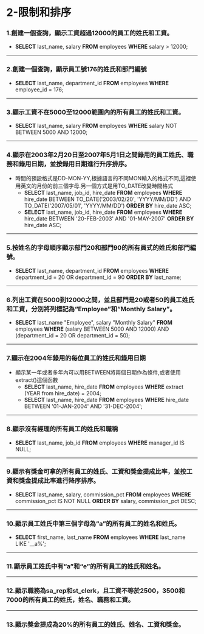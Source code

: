 # 2-限制和排序
### 1.創建一個查詢，顯示工資超過12000的員工的姓氏和工資。
- **SELECT** last_name, salary **FROM** employees **WHERE** salary > 12000;
---
### 2.創建一個查詢，顯示員工號176的姓氏和部門編號
- **SELECT** last_name, department_id **FROM** employees **WHERE** employee_id = 176;
---
### 3.顯示工資不在5000至12000範圍內的所有員工的姓氏和工資。
- **SELECT** last_name, salary **FROM** employees **WHERE** salary NOT BETWEEN 5000 AND 12000;
---
### 4.顯示在2003年2月20日至2007年5月1日之間錄用的員工姓氏、職務和錄用日期，並按錄用日期進行升序排序。
- 時間的預設格式是DD-MON-YY,根據語言的不同MON輸入的格式不同,這裡使用英文的月份的前三個字母.另一個方式是用TO_DATE改變時間格式
	- **SELECT** last_name, job_id, hire_date **FROM** employees **WHERE** hire_date BETWEEN TO_DATE('2003/02/20', 'YYYY/MM/DD') AND TO_DATE('2007/05/01', 'YYYY/MM/DD') **ORDER BY** hire_date ASC;
	- **SELECT** last_name, job_id, hire_date **FROM** employees **WHERE** hire_date BETWEEN '20-FEB-2003' AND '01-MAY-2007' **ORDER BY** hire_date ASC;
---
### 5.按姓名的字母順序顯示部門20和部門90的所有員式的姓氏和部門編號。
- **SELECT** last_name, department_id **FROM** employees **WHERE** department_id = 20 OR department_id = 90 **ORDER BY** last_name;
---
### 6.列出工資在5000到12000之間，並且部門是20或者50的員工姓氏和工資，分別將列標記為“Employee”和“Monthly Salary”。
- **SELECT** last_name "Employee", salary "Monthly Salary" **FROM** employees **WHERE** (salary BETWEEN 5000 AND 12000) AND (department_id = 20 OR department_id = 50); 
---
### 7.顯示在2004年錄用的每位員工的姓氏和錄用日期
- 顯示某一年或者多年內可以用BETWEEN將兩個日期作為條件,或者使用extract()這個函數
	- **SELECT** last_name, hire_date **FROM** employees **WHERE** extract (YEAR from hire_date) = 2004;
	- **SELECT** last_name, hire_date **FROM** employees **WHERE** hire_date BETWEEN '01-JAN-2004' AND '31-DEC-2004';
---
### 8.顯示沒有經理的所有員工的姓氏和職稱
- **SELECT** last_name, job_id **FROM** employees **WHERE** manager_id IS NULL;
---
### 9.顯示有獎金可拿的所有員工的姓氏、工資和獎金提成比率，並按工資和獎金提成比率進行降序排序。
- **SELECT** last_name, salary, commission_pct **FROM** employees **WHERE** commission_pct IS NOT NULL **ORDER BY** salary, commission_pct DESC;
---
### 10.顯示員工姓氏中第三個字母為“a”的所有員工的姓名和姓氏。
- **SELECT** first_name, last_name **FROM** employees **WHERE** last_name LIKE '__a%';
---
### 11.顯示員工姓氏中有“a”和“e”的所有員工的姓氏和姓名。

---
### 12.顯示職務為sa_rep和st_clerk，且工資不等於2500，3500和7000的所有員工的姓氏，姓名、職務和工資。

---
### 13.顯示獎金提成為20%的所有員工的姓氏、姓名、工資和獎金。
